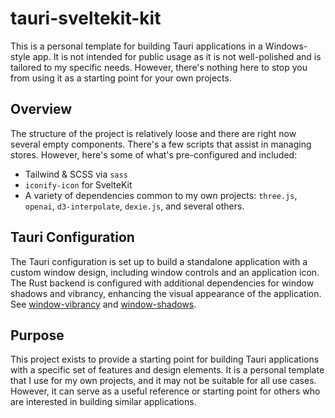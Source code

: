 # tauri-sveltekit-kit

This is a personal template for building Tauri applications in a Windows-style app. It is not intended for public usage as it is not well-polished and is tailored to my specific needs. However, there's nothing here to stop you from using it as a starting point for your own projects.

## Overview

The structure of the project is relatively loose and there are right now several empty components. There's a few scripts that assist in managing stores.
However, here's some of what's pre-configured and included:
- Tailwind & SCSS via `sass`
- `iconify-icon` for SvelteKit
- A variety of dependencies common to my own projects: `three.js`, `openai`, `d3-interpolate`, `dexie.js`, and several others.

## Tauri Configuration

The Tauri configuration is set up to build a standalone application with a custom window design, including window controls and an application icon. The Rust backend is configured with additional dependencies for window shadows and vibrancy, enhancing the visual appearance of the application. See [window-vibrancy](https://crates.io/crates/window-vibrancy) and [window-shadows](https://crates.io/crates/window-shadows).

## Purpose

This project exists to provide a starting point for building Tauri applications with a specific set of features and design elements. It is a personal template that I use for my own projects, and it may not be suitable for all use cases. However, it can serve as a useful reference or starting point for others who are interested in building similar applications.